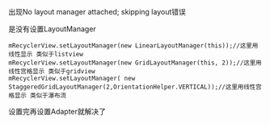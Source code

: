 出现No layout manager attached; skipping layout错误

是没有设置LayoutManager

```
mRecyclerView.setLayoutManager(new LinearLayoutManager(this));//这里用线性显示 类似于listview
mRecyclerView.setLayoutManager(new GridLayoutManager(this, 2));//这里用线性宫格显示 类似于gridview
mRecyclerView.setLayoutManager( new        
StaggeredGridLayoutManager(2,OrientationHelper.VERTICAL));//这里用线性宫格显示 类似于瀑布流
```
设置完再设置Adapter就解决了